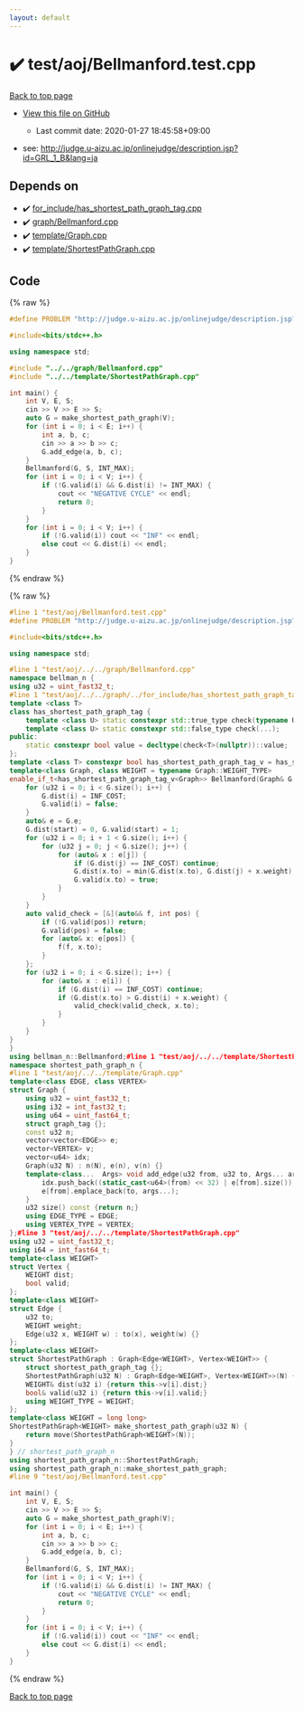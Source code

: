 ```yaml
---
layout: default
---
```


<!-- mathjax config similar to math.stackexchange -->
<script type="text/javascript" async
  src="https://cdnjs.cloudflare.com/ajax/libs/mathjax/2.7.5/MathJax.js?config=TeX-MML-AM_CHTML">
</script>
<script type="text/x-mathjax-config">
  MathJax.Hub.Config({
    TeX: { equationNumbers: { autoNumber: "AMS" }},
    tex2jax: {
      inlineMath: [ ['$','$'] ],
      processEscapes: true
    },
    "HTML-CSS": { matchFontHeight: false },
    displayAlign: "left",
    displayIndent: "2em"
  });
</script>

<script type="text/javascript" src="https://cdnjs.cloudflare.com/ajax/libs/jquery/3.4.1/jquery.min.js"></script>
<script src="https://cdn.jsdelivr.net/npm/jquery-balloon-js@1.1.2/jquery.balloon.min.js" integrity="sha256-ZEYs9VrgAeNuPvs15E39OsyOJaIkXEEt10fzxJ20+2I=" crossorigin="anonymous"></script>
<script type="text/javascript" src="../../../assets/js/copy-button.js"></script>
<link rel="stylesheet" href="../../../assets/css/copy-button.css" />


# :heavy_check_mark: test/aoj/Bellmanford.test.cpp

<a href="../../../index.html">Back to top page</a>

* <a href="{{ site.github.repository_url }}/blob/master/test/aoj/Bellmanford.test.cpp">View this file on GitHub</a>
    - Last commit date: 2020-01-27 18:45:58+09:00


* see: <a href="http://judge.u-aizu.ac.jp/onlinejudge/description.jsp?id=GRL_1_B&lang=ja">http://judge.u-aizu.ac.jp/onlinejudge/description.jsp?id=GRL_1_B&lang=ja</a>


## Depends on

* :heavy_check_mark: <a href="../../../library/for_include/has_shortest_path_graph_tag.cpp.html">for_include/has_shortest_path_graph_tag.cpp</a>
* :heavy_check_mark: <a href="../../../library/graph/Bellmanford.cpp.html">graph/Bellmanford.cpp</a>
* :heavy_check_mark: <a href="../../../library/template/Graph.cpp.html">template/Graph.cpp</a>
* :heavy_check_mark: <a href="../../../library/template/ShortestPathGraph.cpp.html">template/ShortestPathGraph.cpp</a>


## Code

<a id="unbundled"></a>
{% raw %}
```cpp
#define PROBLEM "http://judge.u-aizu.ac.jp/onlinejudge/description.jsp?id=GRL_1_B&lang=ja"

#include<bits/stdc++.h>

using namespace std;

#include "../../graph/Bellmanford.cpp"
#include "../../template/ShortestPathGraph.cpp"

int main() {
	int V, E, S;
	cin >> V >> E >> S;
	auto G = make_shortest_path_graph(V);
	for (int i = 0; i < E; i++) {
		int a, b, c;
		cin >> a >> b >> c;
		G.add_edge(a, b, c);
	}
	Bellmanford(G, S, INT_MAX);
	for (int i = 0; i < V; i++) {
		if (!G.valid(i) && G.dist(i) != INT_MAX) {
			cout << "NEGATIVE CYCLE" << endl;
			return 0;
		}
	}
	for (int i = 0; i < V; i++) {
		if (!G.valid(i)) cout << "INF" << endl;
		else cout << G.dist(i) << endl;
	}
}
```
{% endraw %}

<a id="bundled"></a>
{% raw %}
```cpp
#line 1 "test/aoj/Bellmanford.test.cpp"
#define PROBLEM "http://judge.u-aizu.ac.jp/onlinejudge/description.jsp?id=GRL_1_B&lang=ja"

#include<bits/stdc++.h>

using namespace std;

#line 1 "test/aoj/../../graph/Bellmanford.cpp"
namespace bellman_n {
using u32 = uint_fast32_t;
#line 1 "test/aoj/../../graph/../for_include/has_shortest_path_graph_tag.cpp"
template <class T>
class has_shortest_path_graph_tag {
	template <class U> static constexpr std::true_type check(typename U::shortest_path_graph_tag*);
	template <class U> static constexpr std::false_type check(...);
public:
	static constexpr bool value = decltype(check<T>(nullptr))::value;
};
template <class T> constexpr bool has_shortest_path_graph_tag_v = has_shortest_path_graph_tag<T>::value;#line 4 "test/aoj/../../graph/Bellmanford.cpp"
template<class Graph, class WEIGHT = typename Graph::WEIGHT_TYPE>
enable_if_t<has_shortest_path_graph_tag_v<Graph>> Bellmanford(Graph& G, u32 start, WEIGHT INF_COST) {
	for (u32 i = 0; i < G.size(); i++) {
		G.dist(i) = INF_COST;
		G.valid(i) = false;
	}
	auto& e = G.e;
	G.dist(start) = 0, G.valid(start) = 1;
	for (u32 i = 0; i + 1 < G.size(); i++) {
		for (u32 j = 0; j < G.size(); j++) {
			for (auto& x : e[j]) {
				if (G.dist(j) == INF_COST) continue;
				G.dist(x.to) = min(G.dist(x.to), G.dist(j) + x.weight);
				G.valid(x.to) = true;
			}
		}
	}
	auto valid_check = [&](auto&& f, int pos) {
		if (!G.valid(pos)) return;
		G.valid(pos) = false;
		for (auto& x: e[pos]) {
			f(f, x.to);
		}
	};
	for (u32 i = 0; i < G.size(); i++) {
		for (auto& x : e[i]) {
			if (G.dist(i) == INF_COST) continue;
			if (G.dist(x.to) > G.dist(i) + x.weight) {
				valid_check(valid_check, x.to);
			}
		}
	}
}
}
using bellman_n::Bellmanford;#line 1 "test/aoj/../../template/ShortestPathGraph.cpp"
namespace shortest_path_graph_n {
#line 1 "test/aoj/../../template/Graph.cpp"
template<class EDGE, class VERTEX>
struct Graph {
	using u32 = uint_fast32_t;
	using i32 = int_fast32_t;
	using u64 = uint_fast64_t;
	struct graph_tag {};
	const u32 n;
	vector<vector<EDGE>> e;
	vector<VERTEX> v;
	vector<u64> idx;
	Graph(u32 N) : n(N), e(n), v(n) {}
	template<class...  Args> void add_edge(u32 from, u32 to, Args... args) {
		idx.push_back((static_cast<u64>(from) << 32) | e[from].size());
		e[from].emplace_back(to, args...);
	}
	u32 size() const {return n;}
	using EDGE_TYPE = EDGE;
	using VERTEX_TYPE = VERTEX;
};#line 3 "test/aoj/../../template/ShortestPathGraph.cpp"
using u32 = uint_fast32_t;
using i64 = int_fast64_t;
template<class WEIGHT>
struct Vertex {
	WEIGHT dist;
	bool valid;
};
template<class WEIGHT>
struct Edge {
	u32 to;
	WEIGHT weight;
	Edge(u32 x, WEIGHT w) : to(x), weight(w) {}
};
template<class WEIGHT>
struct ShortestPathGraph : Graph<Edge<WEIGHT>, Vertex<WEIGHT>> {
	struct shortest_path_graph_tag {};
	ShortestPathGraph(u32 N) : Graph<Edge<WEIGHT>, Vertex<WEIGHT>>(N) {}
	WEIGHT& dist(u32 i) {return this->v[i].dist;}
	bool& valid(u32 i) {return this->v[i].valid;}
	using WEIGHT_TYPE = WEIGHT;
};
template<class WEIGHT = long long>
ShortestPathGraph<WEIGHT> make_shortest_path_graph(u32 N) {
	return move(ShortestPathGraph<WEIGHT>(N));
}
} // shortest_path_graph_n
using shortest_path_graph_n::ShortestPathGraph;
using shortest_path_graph_n::make_shortest_path_graph;
#line 9 "test/aoj/Bellmanford.test.cpp"

int main() {
	int V, E, S;
	cin >> V >> E >> S;
	auto G = make_shortest_path_graph(V);
	for (int i = 0; i < E; i++) {
		int a, b, c;
		cin >> a >> b >> c;
		G.add_edge(a, b, c);
	}
	Bellmanford(G, S, INT_MAX);
	for (int i = 0; i < V; i++) {
		if (!G.valid(i) && G.dist(i) != INT_MAX) {
			cout << "NEGATIVE CYCLE" << endl;
			return 0;
		}
	}
	for (int i = 0; i < V; i++) {
		if (!G.valid(i)) cout << "INF" << endl;
		else cout << G.dist(i) << endl;
	}
}
```
{% endraw %}

<a href="../../../index.html">Back to top page</a>

